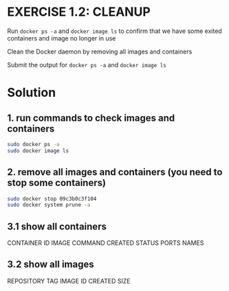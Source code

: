 # EXERCISE 1.2: CLEANUP

Run `docker ps -a` and `docker image ls` to confirm that we have some exited containers and image no longer in use

Clean the Docker daemon by removing all images and containers

Submit the output for `docker ps -a` and `docker image ls`

# Solution

## 1. run commands to check images and containers

```bash
sudo docker ps -a
sudo docker image ls
```

## 2. remove all images and containers (you need to stop some containers)

```bash
sudo docker stop 09c3b0c3f104
sudo docker system prune -a
```

## 3.1 show all containers

CONTAINER ID   IMAGE     COMMAND   CREATED   STATUS    PORTS     NAMES

## 3.2 show all images

REPOSITORY   TAG       IMAGE ID   CREATED   SIZE



